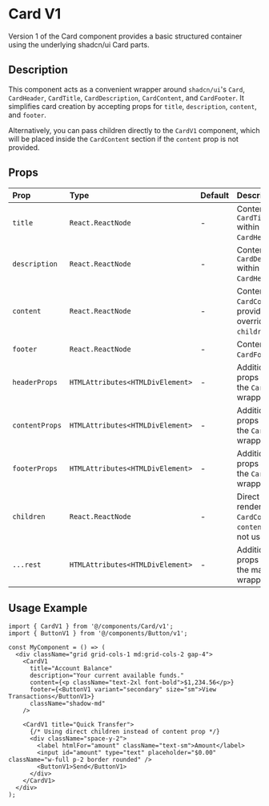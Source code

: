 # Card V1

Version 1 of the Card component provides a basic structured container using the underlying shadcn/ui Card parts.

## Description

This component acts as a convenient wrapper around `shadcn/ui`'s `Card`, `CardHeader`, `CardTitle`, `CardDescription`, `CardContent`, and `CardFooter`. It simplifies card creation by accepting props for `title`, `description`, `content`, and `footer`.

Alternatively, you can pass children directly to the `CardV1` component, which will be placed inside the `CardContent` section if the `content` prop is not provided.

## Props

| Prop           | Type                         | Default | Description                                                                   |
| :------------- | :--------------------------- | :------ | :---------------------------------------------------------------------------- |
| `title`        | `React.ReactNode`            | -       | Content for the `CardTitle` within the `CardHeader`.                           |
| `description`  | `React.ReactNode`            | -       | Content for the `CardDescription` within the `CardHeader`.                    |
| `content`      | `React.ReactNode`            | -       | Content for the `CardContent`. If provided, overrides direct `children`.     |
| `footer`       | `React.ReactNode`            | -       | Content for the `CardFooter`.                                                  |
| `headerProps`  | `HTMLAttributes<HTMLDivElement>` | -       | Additional props passed to the `CardHeader` wrapper div.                        |
| `contentProps` | `HTMLAttributes<HTMLDivElement>` | -       | Additional props passed to the `CardContent` wrapper div.                       |
| `footerProps`  | `HTMLAttributes<HTMLDivElement>` | -       | Additional props passed to the `CardFooter` wrapper div.                        |
| `children`     | `React.ReactNode`            | -       | Direct children, rendered in `CardContent` if `content` prop is not used. |
| `...rest`      | `HTMLAttributes<HTMLDivElement>` | -       | Additional props passed to the main `Card` wrapper div.                       |

## Usage Example

```tsx
import { CardV1 } from '@/components/Card/v1';
import { ButtonV1 } from '@/components/Button/v1';

const MyComponent = () => (
  <div className="grid grid-cols-1 md:grid-cols-2 gap-4">
    <CardV1
      title="Account Balance"
      description="Your current available funds."
      content={<p className="text-2xl font-bold">$1,234.56</p>}
      footer={<ButtonV1 variant="secondary" size="sm">View Transactions</ButtonV1>}
      className="shadow-md"
    />

    <CardV1 title="Quick Transfer">
      {/* Using direct children instead of content prop */}
      <div className="space-y-2">
        <label htmlFor="amount" className="text-sm">Amount</label>
        <input id="amount" type="text" placeholder="$0.00" className="w-full p-2 border rounded" />
        <ButtonV1>Send</ButtonV1>
      </div>
    </CardV1>
  </div>
);
``` 